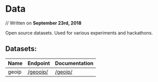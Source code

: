 # Data
// Written on **September 23rd, 2018**

Open source datasets. Used for various experiments and hackathons.

## Datasets:
| Name | Endpoint | Documentation |
| ---- | -------- | ------------- |
| geoip | [/geooip/](https://data.pengra.io/geoip/) | [/geoip/](https://pengra.github.io/data/geoip/) |
